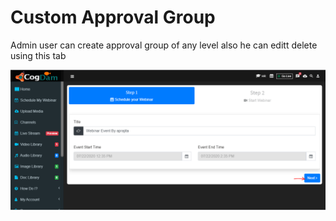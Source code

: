 # Custom Approval Group

Admin user can create approval group of any level also he can editt delete using this tab

![](../../.gitbook/assets/image%20%28292%29.png)

